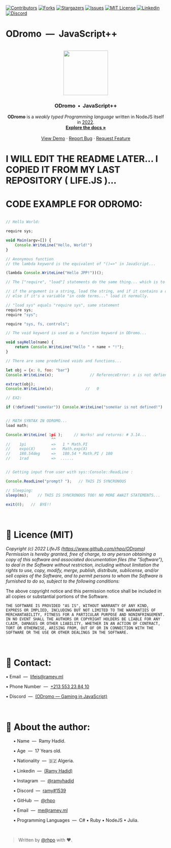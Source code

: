 
[![Contributors][contributors-shield]][contributors-url]
[![Forks][forks-shield]][forks-url]
[![Stargazers][stars-shield]][stars-url]
[![Issues][issues-shield]][issues-url]
[![MIT License][license-shield]][license-url]
[![Linkedin][linkedin-shield]][linkedin-url]
[![Discord][discord-shield]][discord-url]
 
# ODromo &nbsp;&horbar;&nbsp; JavaScript++
<div align="center">
<br>
   <!--img src="https://i.ibb.co/Fwk65L4/LIFE.png" width="95"-->   
   <img src="https://cdn.discordapp.com/attachments/811247975111065630/1016331484921085952/o.png" width="140">
   <h3 align="center">ODromo &nbsp;&bull;&nbsp; JavaScript++</h3>

  <p align="center">
    <strong>ODromo</strong> is a <i>weakly typed Programming language</i> written in NodeJS itself in <u>2022</u>.
    <br />
    <a href="https://github.com/rhpo/ODromo/tree/main/docs"><strong>Explore the docs »</strong></a>
    <br />
    <br />
    <a href="https://rhpo.github.io/ODromo/demo/mario-game/">View Demo</a>
    ·
    <a href="https://github.com/rhpo/ODromo/issues">Report Bug</a>
    ·
    <a href="mailto:lifejs@ramey.ml">Request Feature</a>
  </p>
   
</div>

</center> 

# I WILL EDIT THE README LATER... I COPIED IT FROM MY LAST REPOSITORY ( LIFE.JS )...

# CODE EXAMPLE FOR ODROMO:
```js

// Hello World:

require sys;

void Main(argv=[]) {
    Console.WriteLine("Hello, World!")
}

// Anonymous function
// the lambda keyword is the equivalent of "()=>" in JavaScript...

(lambda Console.WriteLine("Hello JPP!"))();

// The ["require", "load"] statements do the same thing... which is to load native JPP modules from the interpreter;

// if the argument is a string, load the string, and if it contains a comma, load all modules separated...
// else if it's a variable "in code terms..." load it normally.

// "load sys" equals "require sys", same statement
require sys;
require "sys";

require "sys, fs, controls";

// The void keyword is used as a function keyword in ODromo...

void sayHello(name) {
    return Console.WriteLine("Hello " + name + "!");
}

// There are some predefined voids and functions...

let obj = {x: 0, foo: "bar"}
Console.WriteLine(x);                // ReferenceError: x is not defiend.

extract(obj);
Console.WriteLine(x);              //   0

// EX2:

if (!defined("someVar")) Console.WriteLine("someVar is not defined!")


// MATH SYNTAX IN ODROMO...
load math;

Console.WriteLine( 1pi );     // Works! and returns: # 3.14...
                    ^^  
//    1pi           =>   1 * Math.PI
//    expo(X)       =>   Math.exp(X)
//    180.54deg     =>   180.54 * Math.PI / 180
//    1rad          =>  ......


// Getting input from user with sys::Console::ReadLine :

Console.ReadLine("prompt? ");   // THIS IS SYNCRONOUS

// Sleeping:
sleep(ms);    // THIS IS SYNCRONOUS TOO! NO MORE AWAIT STATEMENTS...

exit(0);   //  BYE!!

```

<br>
<h1 name="license">📜 Licence (MIT)</h1>

*Copyright (c) 2022 LifeJS (https://www.github.com/rhpo/ODromo) Permission is hereby granted, free of charge, to any person obtaining a copy of this software and associated documentation files (the "Software"), to deal in the Software without restriction, including without limitation the rights to use, copy, modify, merge, publish, distribute, sublicense, and/or sell copies of the Software, and to permit persons to whom the Software is furnished to do so, subject to the following conditions:*

The above copyright notice and this permission notice shall be included in all copies or substantial portions of the Software.

```THE SOFTWARE IS PROVIDED "AS IS", WITHOUT WARRANTY OF ANY KIND, EXPRESS OR IMPLIED, INCLUDING BUT NOT LIMITED TO THE WARRANTIES OF MERCHANTABILITY, FITNESS FOR A PARTICULAR PURPOSE AND NONINFRINGEMENT. IN NO EVENT SHALL THE AUTHORS OR COPYRIGHT HOLDERS BE LIABLE FOR ANY CLAIM, DAMAGES OR OTHER LIABILITY, WHETHER IN AN ACTION OF CONTRACT, TORT OR OTHERWISE, ARISING FROM, OUT OF OR IN CONNECTION WITH THE SOFTWARE OR THE USE OR OTHER DEALINGS IN THE SOFTWARE.```

<br>
<h1 name="contact">👋 Contact:</h1>
    <p>&bull; Email &nbsp;&horbar;&nbsp; <a href="mailto:lifejs@ramey.ml">lifejs@ramey.ml</a></p>
    <p>&bull; Phone Number &nbsp;&horbar;&nbsp; <a href="tel:+213553238410">+213 553 23 84 10</a></p>
    <p>&bull; Discord &nbsp;&horbar;&nbsp; <a href="https://discord.gg/XXa7PpnMbq">(ODromo  ―  Gaming in JavaScript)</a></p>
<br>
<h1 name="about-author">👤 About the author:</h1>
<ul>
    <p>&bull; Name &nbsp;&horbar;&nbsp; Ramy Hadid.</p>
    <p>&bull; Age &nbsp;&horbar;&nbsp; 17 Years old.</p>
    <p>&bull; Nationality &nbsp;&horbar;&nbsp; 🇩🇿 Algeria.</p>
    <p>&bull; Linkedin &nbsp;&horbar;&nbsp; <a href="https://www.linkedin.com/in/ramy-hadid-15aa70243/">(Ramy Hadid)</a></p>
    <p>&bull; Instagram &nbsp;&horbar;&nbsp; <a href="https://www.linkedin.com/in/ramy-hadid-15aa70243/">@ramyhadid</a></p>
        <p>&bull; Discord &nbsp;&horbar;&nbsp; <a href="https://discord.com/users/751901651622690927">ramy#1539</a></p>
    <p>&bull; GitHub &nbsp;&horbar;&nbsp; <a href="https://www.github.com/rhpo">@rhpo</a></p>
    <p>&bull; Email &nbsp;&horbar;&nbsp; <a href="mailto:me@ramey.ml">me@ramey.ml</a></p>
    <p>&bull; Programming Languages &nbsp;&horbar;&nbsp; C# &bull; Ruby &bull; NodeJS &bull; Julia.</p>
</ul>

<br>

> Written by <a href="https://www.github.com/rhpo">@rhpo</a> with ❤️.

[contributors-shield]: https://img.shields.io/github/contributors/rhpo/ODromo?style=for-the-badge
[contributors-url]: https://github.com/rhpo/ODromo/graphs/contributors
[forks-shield]: https://img.shields.io/github/forks/rhpo/ODromo?style=for-the-badge
[forks-url]: https://github.com/rhpo/ODromo/network/members
[stars-shield]: https://img.shields.io/github/stars/rhpo/ODromo?style=for-the-badge
[stars-url]: https://github.com/rhpo/ODromo/stargazers
[issues-shield]: https://img.shields.io/github/issues/rhpo/ODromo?style=for-the-badge
[issues-url]: https://github.com/rhpo/ODromo/issues
[license-shield]: https://img.shields.io/github/license/rhpo/ODromo?style=for-the-badge
[license-url]: https://github.com/rhpo/ODromo/blob/master/LICENSE
[linkedin-shield]: https://img.shields.io/badge/-LinkedIn-black.svg?style=for-the-badge&logo=linkedin&colorB=555
[discord-shield]: https://img.shields.io/discord/1006994262174478377?color=7289da&label=Discord&logo=discord&logoColor=white&style=for-the-badge
[discord-url]: https://discord.gg/XXa7PpnMbq
[linkedin-url]: https://www.linkedin.com/in/ramy-hadid-15aa70243/

